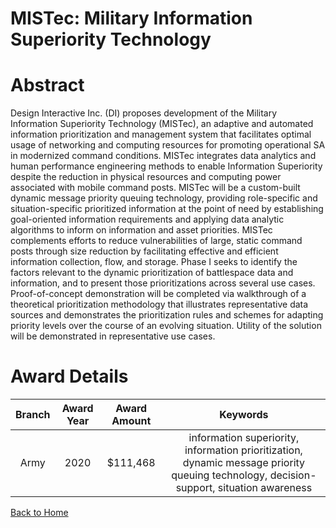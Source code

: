 
MISTec: Military Information Superiority Technology
===================================================

# Abstract


Design Interactive Inc. (DI) proposes development of the Military Information Superiority Technology (MISTec), an adaptive and automated information prioritization and management system that facilitates optimal usage of networking and computing resources for promoting operational SA in modernized command conditions. MISTec integrates data analytics and human performance engineering methods to enable Information Superiority despite the reduction in physical resources and computing power associated with mobile command posts. MISTec will be a custom-built dynamic message priority queuing technology, providing role-specific and situation-specific prioritized information at the point of need by establishing goal-oriented information requirements and applying data analytic algorithms to inform on information and asset priorities. MISTec complements efforts to reduce vulnerabilities of large, static command posts through size reduction by facilitating effective and efficient information collection, flow, and storage. Phase I seeks to identify the factors relevant to the dynamic prioritization of battlespace data and information, and to present those prioritizations across several use cases. Proof-of-concept demonstration will be completed via walkthrough of a theoretical prioritization methodology that illustrates representative data sources and demonstrates the prioritization rules and schemes for adapting priority levels over the course of an evolving situation. Utility of the solution will be demonstrated in representative use cases.  

# Award Details

|Branch|Award Year|Award Amount|Keywords|
| :---: | :---: | :---: | :---: |
|Army|2020|$111,468|information superiority, information prioritization, dynamic message priority queuing technology, decision-support, situation awareness|
  
  


[Back to Home](https://github.com/chrischow/dod_sbir_awards/Reports/CC/#1071)